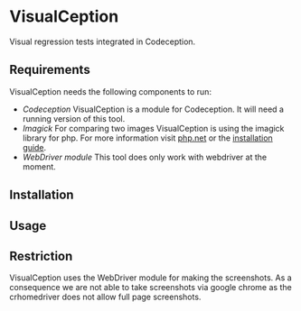 # VisualCeption
Visual regression tests integrated in Codeception.

## Requirements

VisualCeption needs the following components to run:

* *Codeception* VisualCeption is a module for Codeception. It will need a running version of this tool.
* *Imagick* For comparing two images VisualCeption is using the imagick library for php. For more information visit [php.net](http://www.php.net/manual/de/book.imagick.php) or the [installation guide](http://www.php.net/manual/en/imagick.setup.php).
* *WebDriver module* This tool does only work with webdriver at the moment.

## Installation

## Usage

## Restriction

VisualCeption uses the WebDriver module for making the screenshots. As a consequence we are not able to take screenshots via google chrome as the crhomedriver does not allow full page screenshots.
